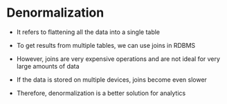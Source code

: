 # Denormalization

- It refers to flattening all the data into a single table

- To get results from multiple tables, we can use joins in RDBMS

- However, joins are very expensive operations and are not ideal for very large
amounts of data

- If the data is stored on multiple devices, joins become even slower

- Therefore, denormalization is a better solution for analytics
